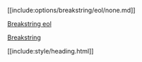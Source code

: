 [[include:options/breakstring/eol/none.md]]

[Breakstring eol](../)

[Breakstring](../,,/)

[[include:style/heading.html]]
